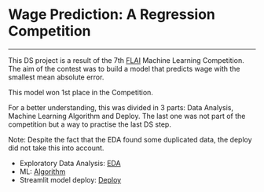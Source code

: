 # Wage Prediction: A Regression Competition

***
This DS project is a result of the 7th [FLAI](https://www.flai.com.br/) Machine Learning Competition. 
The aim of the contest was to build a model that predicts wage with the smallest mean absolute error. 

This model won 1st place in the Competition.

For a better understanding, this was divided in 3 parts: Data Analysis, Machine Learning Algorithm and Deploy. The last one was not part of the competition but a way to practise the last DS step.

Note: Despite the fact that the EDA found some duplicated data, the deploy did not take this into account.

* Exploratory Data Analysis: [EDA]()
* ML: [Algorithm]()
* Streamlit model deploy: [Deploy](https://share.streamlit.io/camilamaestrelli/wage-prediction-a-regression-competition/deploy_streamlit_wage_prediction.py)

